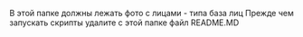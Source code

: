В этой папке должны лежать фото с лицами - типа база лиц
Прежде чем запускать скрипты удалите с этой папке файл README.MD
